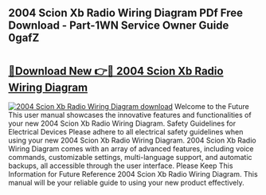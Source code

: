 ## 2004 Scion Xb Radio Wiring Diagram PDf Free Download - Part-1WN Service Owner Guide 0gafZ

# <h2><a href="http://dfmyntn.blite.top/?on=2004+Scion+Xb+Radio+Wiring+Diagram">🔗Download New 👉🔴 2004 Scion Xb Radio Wiring Diagram</a></h2>

[![2004 Scion Xb Radio Wiring Diagram download](https://i.imgur.com/lujVjoI.png)](http://dfmyntn.blite.top/?on=2004+Scion+Xb+Radio+Wiring+Diagram)
Welcome to the Future This user manual showcases the innovative features and functionalities of your new 2004 Scion Xb Radio Wiring Diagram. Safety Guidelines for Electrical Devices Please adhere to all electrical safety guidelines when using your new 2004 Scion Xb Radio Wiring Diagram. 2004 Scion Xb Radio Wiring Diagram comes with an array of advanced features, including voice commands, customizable settings, multi-language support, and automatic backups, all accessible through the user interface. Please Keep This Information for Future Reference 2004 Scion Xb Radio Wiring Diagram. This manual will be your reliable guide to using your new product effectively.
